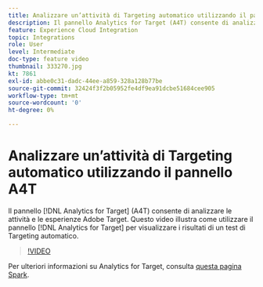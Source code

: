 ```yaml
---
title: Analizzare un’attività di Targeting automatico utilizzando il pannello A4T
description: Il pannello Analytics for Target (A4T) consente di analizzare le attività e le esperienze Adobe Target. Questo video illustra come utilizzare il pannello Analytics for Target per visualizzare i risultati di un test di Targeting automatico.
feature: Experience Cloud Integration
topic: Integrations
role: User
level: Intermediate
doc-type: feature video
thumbnail: 333270.jpg
kt: 7861
exl-id: abbe0c31-dadc-44ee-a859-328a128b77be
source-git-commit: 32424f3f2b05952fe4df9ea91dcbe51684cee905
workflow-type: tm+mt
source-wordcount: '0'
ht-degree: 0%

---
```


# Analizzare un’attività di Targeting automatico utilizzando il pannello A4T

Il pannello [!DNL Analytics for Target] (A4T) consente di analizzare le attività e le esperienze Adobe Target. Questo video illustra come utilizzare il pannello [!DNL Analytics for Target] per visualizzare i risultati di un test di Targeting automatico.

>[!VIDEO](https://video.tv.adobe.com/v/333270/?quality=12&learn=on)

Per ulteriori informazioni su Analytics for Target, consulta [questa pagina Spark](https://spark.adobe.com/page/Lo3Spm4oBOvwF/).
